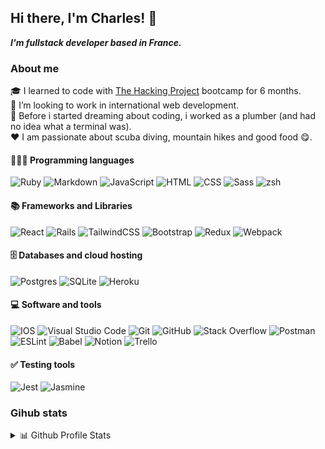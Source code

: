 ## Hi there, I'm Charles! 👋

***I'm fullstack developer based in France.***

### About me 

🎓 I learned to code with [The Hacking Project](https://www.thehackingproject.org/) bootcamp for 6 months.  
👯 I’m looking to work in international web development.  
🔭 Before i started dreaming about coding, i worked as a plumber (and had no idea what a terminal was).  
❤️ I am passionate about scuba diving, mountain hikes and good food 😋.

#### 🧑🏻‍💻 Programming languages
![Ruby](https://img.shields.io/badge/ruby-%23CC342D.svg?style=plastic&logo=ruby&logoColor=white) ![Markdown](https://img.shields.io/badge/markdown-%23000000.svg?style=plastic&logo=markdown&logoColor=white) ![JavaScript](https://img.shields.io/badge/javascript-%23323330.svg?style=plastic&logo=javascript&logoColor=%23F7DF1E) ![HTML](https://img.shields.io/badge/html5-%23E34F26.svg?style=plastic&logo=html5&logoColor=white) ![CSS](https://img.shields.io/badge/css3-%231572B6.svg?style=plastic&logo=css3&logoColor=white) ![Sass](https://img.shields.io/badge/SASS-hotpink.svg?style=plastic&logo=SASS&logoColor=white) ![zsh](https://img.shields.io/badge/%3E__-zsh-black?style=plastic&logo=zsh&logoColor=white)

#### 📚 Frameworks and Libraries

![React](https://img.shields.io/badge/react-%2320232a.svg?style=plastic&logo=react&logoColor=%2361DAFB) ![Rails](https://img.shields.io/badge/rails-%23CC0000.svg?style=plastic&logo=ruby-on-rails&logoColor=white) ![TailwindCSS](https://img.shields.io/badge/tailwindcss-%2338B2AC.svg?style=plastic&logo=tailwind-css&logoColor=white) ![Bootstrap](https://img.shields.io/badge/bootstrap-%23563D7C.svg?style=plastic&logo=bootstrap&logoColor=white) ![Redux](https://img.shields.io/badge/redux-%23593d88.svg?style=plastic&logo=redux&logoColor=white) ![Webpack](https://img.shields.io/badge/webpack-%238DD6F9.svg?style=plastic&logo=webpack&logoColor=black)


#### 🗄 Databases and cloud hosting

![Postgres](https://img.shields.io/badge/postgres-%23316192.svg?style=plastic&logo=postgresql&logoColor=white) ![SQLite](https://img.shields.io/badge/sqlite-%2307405e.svg?style=plastic&logo=sqlite&logoColor=white) ![Heroku](https://img.shields.io/badge/heroku-%23430098.svg?style=plastic&logo=heroku&logoColor=white) 

#### 💻 Software and tools

![IOS](https://img.shields.io/badge/iOS-000000?style=plsatic&logo=ios&logoColor=white) ![Visual Studio Code](https://img.shields.io/badge/VisualStudioCode-0078d7.svg?plastic&logo=visual-studio-code&logoColor=white) ![Git](https://img.shields.io/badge/git-%23F05033.svg?style=plastic&logo=git&logoColor=white) ![GitHub](https://img.shields.io/badge/github-%23121011.svg?style=plastic&logo=github&logoColor=white) ![Stack Overflow](https://img.shields.io/badge/-Stackoverflow-FE7A16?style=plastic&logo=stack-overflow&logoColor=white) ![Postman](https://img.shields.io/badge/Postman-FF6C37?style=plastic&logo=postman&logoColor=red) ![ESLint](https://img.shields.io/badge/ESLint-4B3263?style=plastic&logo=eslint&logoColor=white) ![Babel](https://img.shields.io/badge/Babel-F9DC3e?style=plastic&logo=babel&logoColor=black) ![Notion](https://img.shields.io/badge/Notion-%23000000.svg?style=plastic&logo=notion&logoColor=white) ![Trello](https://img.shields.io/badge/Trello-%23026AA7.svg?style=plastic&logo=Trello&logoColor=white)

#### ✅ Testing tools

![Jest](https://img.shields.io/badge/-jest-%23C21325?style=plastic&logo=jest&logoColor=white) ![Jasmine](https://img.shields.io/badge/-Jasmine-%238A4182?style=plastic&logo=Jasmine&logoColor=white) 
### Gihub stats

<details>
<summary> 📊 Github Profile Stats </summary>

  

![https://github-readme-stats.vercel.app/api/top-langs/?username=Fr0ggym4n&layout=compact&theme=solarized-dark&show](https://github-readme-stats.vercel.app/api/top-langs/?username=Fr0ggym4n&layout=compact&theme=solarized-dark&show)

[![https://github-readme-stats.vercel.app/api?username=Fr0ggym4n&theme=solarized-dark&show_icons=true](https://github-readme-stats.vercel.app/api?username=Fr0ggym4n&theme=solarized-dark&show_icons=true)]([https://github.com/anuraghazra/github-readme-stats,)

</details>
